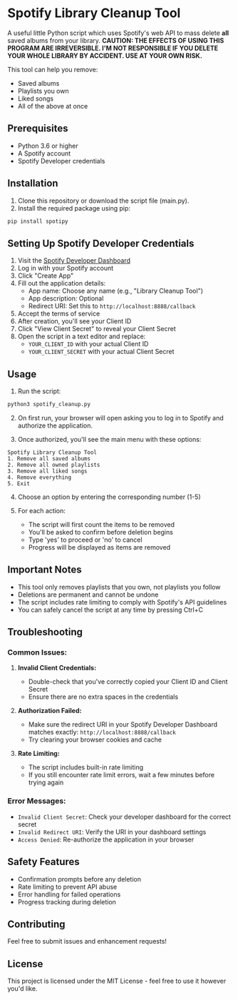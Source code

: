 # Spotify Library Cleanup Tool
A useful little Python script which uses Spotify's web API to mass delete **all** saved albums from your library.
**CAUTION: THE EFFECTS OF USING THIS PROGRAM ARE IRREVERSIBLE. I'M NOT RESPONSIBLE IF YOU DELETE YOUR WHOLE LIBRARY BY ACCIDENT. USE AT YOUR OWN RISK.**

This tool can help you remove:
- Saved albums
- Playlists you own
- Liked songs
- All of the above at once

## Prerequisites

- Python 3.6 or higher
- A Spotify account
- Spotify Developer credentials

## Installation

1. Clone this repository or download the script file (main.py).
2. Install the required package using pip:
```bash
pip install spotipy
```

## Setting Up Spotify Developer Credentials

1. Visit the [Spotify Developer Dashboard](https://developer.spotify.com/dashboard)
2. Log in with your Spotify account
3. Click "Create App"
4. Fill out the application details:
   - App name: Choose any name (e.g., "Library Cleanup Tool")
   - App description: Optional
   - Redirect URI: Set this to `http://localhost:8888/callback`
5. Accept the terms of service
6. After creation, you'll see your Client ID
7. Click "View Client Secret" to reveal your Client Secret
8. Open the script in a text editor and replace:
   - `YOUR_CLIENT_ID` with your actual Client ID
   - `YOUR_CLIENT_SECRET` with your actual Client Secret

## Usage

1. Run the script:
```bash
python3 spotify_cleanup.py
```

2. On first run, your browser will open asking you to log in to Spotify and authorize the application.

3. Once authorized, you'll see the main menu with these options:
```
Spotify Library Cleanup Tool
1. Remove all saved albums
2. Remove all owned playlists
3. Remove all liked songs
4. Remove everything
5. Exit
```

4. Choose an option by entering the corresponding number (1-5)

5. For each action:
   - The script will first count the items to be removed
   - You'll be asked to confirm before deletion begins
   - Type 'yes' to proceed or 'no' to cancel
   - Progress will be displayed as items are removed

## Important Notes

- This tool only removes playlists that you own, not playlists you follow
- Deletions are permanent and cannot be undone
- The script includes rate limiting to comply with Spotify's API guidelines
- You can safely cancel the script at any time by pressing Ctrl+C

## Troubleshooting

### Common Issues:

1. **Invalid Client Credentials:**
   - Double-check that you've correctly copied your Client ID and Client Secret
   - Ensure there are no extra spaces in the credentials

2. **Authorization Failed:**
   - Make sure the redirect URI in your Spotify Developer Dashboard matches exactly: `http://localhost:8888/callback`
   - Try clearing your browser cookies and cache

3. **Rate Limiting:**
   - The script includes built-in rate limiting
   - If you still encounter rate limit errors, wait a few minutes before trying again

### Error Messages:

- `Invalid Client Secret`: Check your developer dashboard for the correct secret
- `Invalid Redirect URI`: Verify the URI in your dashboard settings
- `Access Denied`: Re-authorize the application in your browser

## Safety Features

- Confirmation prompts before any deletion
- Rate limiting to prevent API abuse
- Error handling for failed operations
- Progress tracking during deletion

## Contributing

Feel free to submit issues and enhancement requests!

## License

This project is licensed under the MIT License - feel free to use it however you'd like.
